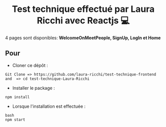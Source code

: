 <h1 align="center">
	Test technique effectué par Laura Ricchi avec Reactjs 💻
    </h1>

4 pages sont disponibles:
**WelcomeOnMeetPeople, SignUp, LogIn et Home**

## Pour

- Cloner ce dépôt :

```
Git Clone => https://github.com/laura-ricchi/test-technique-frontend
and  => cd test-technique-Laura-Ricchi
```

- Installer le package :

```
npm install
```

- Lorsque l'installation est effectuée :

```
bash
npm start
```
